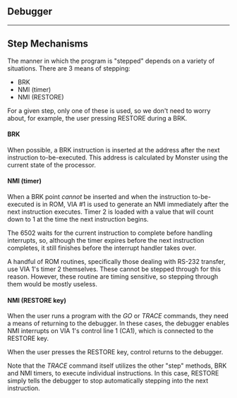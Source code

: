 ## Debugger

---

## Step Mechanisms
The manner in which the program is "stepped" depends on a variety of situations.
There are 3 means of stepping:
 - BRK
 - NMI (timer)
 - NMI (RESTORE)

For a given step, only one of these is used, so we don't need to worry about, for
example, the user pressing RESTORE during a BRK.

#### BRK
When possible, a BRK instruction is inserted at the address after the next
instruction to-be-executed.
This address is calculated by Monster using the current state of the processor.

#### NMI (timer)
When a BRK point _cannot_ be inserted and when the instruction to-be-executed is
in ROM, VIA #1 is used to generate an NMI immediately after the next instruction
executes.  Timer 2 is loaded with a value that will count down to 1 at the time
the next instruction begins.

The 6502 waits for the current instruction to complete
before handling interrupts, so, although the timer expires before the next
instruction completes, it still finishes before the interrupt handler takes over.

A handful of ROM routines, specifically those dealing with RS-232 transfer, use
VIA 1's timer 2 themselves.  These cannot be stepped through for this reason.
However, these routine are timing sensitive, so stepping through them would be
mostly useless.

#### NMI (RESTORE key)
When the user runs a program with the _GO_ or _TRACE_ commands,
they need a means of returning to the debugger.
In these cases, the debugger enables NMI interrupts on VIA 1's control line 1 (CA1), which
is connected to the RESTORE key.

When the user presses the RESTORE key, control returns to the debugger.

Note that the _TRACE_ command itself utilizes the other "step" methods, BRK and NMI timers,
to execute individual instructions.  In this case, RESTORE simply tells the debugger
to stop automatically stepping into the next instruction.
